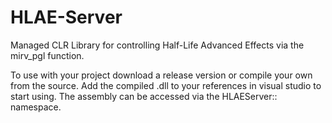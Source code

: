 # HLAE-Server
Managed CLR Library for controlling Half-Life Advanced Effects via the mirv_pgl function.

To use with your project download a release version or compile your own from the source.
Add the compiled .dll to your references in visual studio to start using. The assembly can be
accessed via the HLAEServer:: namespace.
